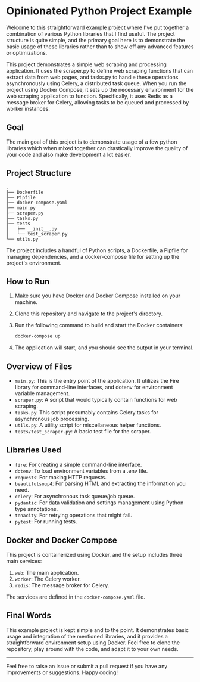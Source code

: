 # Opinionated Python Project Example

Welcome to this straightforward example project where I've put together a combination of various Python libraries that I find useful. The project structure is quite simple, and the primary goal here is to demonstrate the basic usage of these libraries rather than to show off any advanced features or optimizations.


This project demonstrates a simple web scraping and processing application. It uses the scraper.py to define web scraping functions that can extract data from web pages, and tasks.py to handle these operations asynchronously using Celery, a distributed task queue. When you run the project using Docker Compose, it sets up the necessary environment for the web scraping application to function. Specifically, it uses Redis as a message broker for Celery, allowing tasks to be queued and processed by worker instances.

## Goal

The main goal of this project is to demonstrate usage of a few python libraries which when mixed together can drastically improve the quality of your code and also make development a lot easier.

## Project Structure

```
.
├── Dockerfile
├── Pipfile
├── docker-compose.yaml
├── main.py
├── scraper.py
├── tasks.py
├── tests
│   ├── __init__.py
│   └── test_scraper.py
└── utils.py
```

The project includes a handful of Python scripts, a Dockerfile, a Pipfile for managing dependencies, and a docker-compose file for setting up the project's environment.

## How to Run

1. Make sure you have Docker and Docker Compose installed on your machine.
2. Clone this repository and navigate to the project's directory.
3. Run the following command to build and start the Docker containers:

    ```sh
    docker-compose up
    ```

4. The application will start, and you should see the output in your terminal.

## Overview of Files

- `main.py`: This is the entry point of the application. It utilizes the Fire library for command-line interfaces, and dotenv for environment variable management.
- `scraper.py`: A script that would typically contain functions for web scraping.
- `tasks.py`: This script presumably contains Celery tasks for asynchronous job processing.
- `utils.py`: A utility script for miscellaneous helper functions.
- `tests/test_scraper.py`: A basic test file for the scraper.

## Libraries Used

- `fire`: For creating a simple command-line interface.
- `dotenv`: To load environment variables from a .env file.
- `requests`: For making HTTP requests.
- `beautifulsoup4`: For parsing HTML and extracting the information you need.
- `celery`: For asynchronous task queue/job queue.
- `pydantic`: For data validation and settings management using Python type annotations.
- `tenacity`: For retrying operations that might fail.
- `pytest`: For running tests.

## Docker and Docker Compose

This project is containerized using Docker, and the setup includes three main services:

1. `web`: The main application.
2. `worker`: The Celery worker.
3. `redis`: The message broker for Celery.

The services are defined in the `docker-compose.yaml` file.

## Final Words

This example project is kept simple and to the point. It demonstrates basic usage and integration of the mentioned libraries, and it provides a straightforward environment setup using Docker. Feel free to clone the repository, play around with the code, and adapt it to your own needs.

---

Feel free to raise an issue or submit a pull request if you have any improvements or suggestions. Happy coding!
